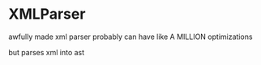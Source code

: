 # XMLParser

awfully made xml parser probably can have like A MILLION optimizations

but parses xml into ast
